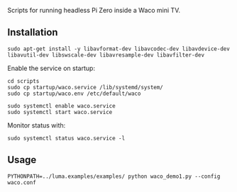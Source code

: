 Scripts for running headless Pi Zero inside a Waco mini TV.

Installation
------------

```
sudo apt-get install -y libavformat-dev libavcodec-dev libavdevice-dev libavutil-dev libswscale-dev libavresample-dev libavfilter-dev
```

Enable the service on startup:
```
cd scripts
sudo cp startup/waco.service /lib/systemd/system/
sudo cp startup/waco.env /etc/default/waco
```

```
sudo systemctl enable waco.service
sudo systemctl start waco.service
```

Monitor status with:
```
sudo systemctl status waco.service -l
```

Usage
-----

```
PYTHONPATH=../luma.examples/examples/ python waco_demo1.py --config waco.conf
```

